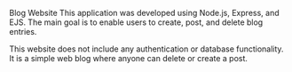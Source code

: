 Blog Website
This application was developed using Node.js, Express, and EJS. The main goal is to enable users to create, post, and delete blog entries.

This website does not include any authentication or database functionality. It is a simple web blog where anyone can delete or create a post.
